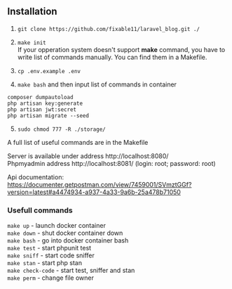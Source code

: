 ## Installation 

1. `git clone https://github.com/fixable11/laravel_blog.git ./ `
2. `make init` <br>
If your opperation system doesn't support **make** command, you have to write list of commands manually. You can find them in a Makefile.

3. `cp .env.example .env`
4. `make bash` and then input list of commands in container 
```
composer dumpautoload
php artisan key:generate
php artisan jwt:secret
php artisan migrate --seed
```
5. `sudo chmod 777 -R ./storage/`

A full list of useful commands are in the Makefile

Server is available under address http://localhost:8080/ <br>
Phpmyadmin address http://localhost:8081/ (login: root; password: root)

Api documentation: https://documenter.getpostman.com/view/7459001/SVmztGGf?version=latest#a4474934-a937-4a33-9a6b-25a478b71050

### Usefull commands

`make up` - launch docker container <br>
`make down` - shut docker container down <br>
`make bash` - go into docker container bash <br>
`make test` - start phpunit test <br>
`make sniff` - start code sniffer <br>
`make stan` - start php stan <br>
`make check-code` - start test, sniffer and stan <br>
`make perm` - change file owner <br>
